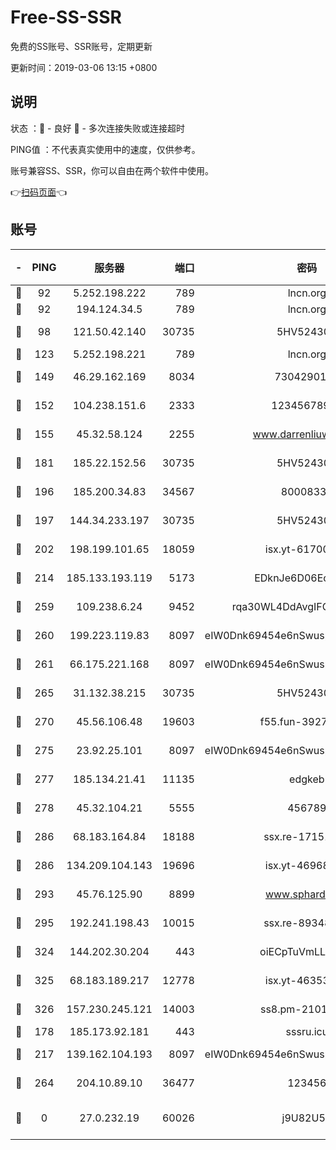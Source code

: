 # Free-SS-SSR

免费的SS账号、SSR账号，定期更新

更新时间：2019-03-06 13:15 +0800

## 说明

状态     ：🙂 - 良好 🙁 - 多次连接失败或连接超时

PING值   ：不代表真实使用中的速度，仅供参考。

账号兼容SS、SSR，你可以自由在两个软件中使用。

👉[扫码页面](https://liesauer.github.io/free-ss-ssr.github.io/)👈

## 账号

|-|PING|服务器|端口|密码|加密方式|区域|
|:----:|:----:|:-----:|-----:|:----:|:----:|:----:|
|🙂|92|5.252.198.222|789|lncn.org|rc4|JP|
|🙂|92|194.124.34.5|789|lncn.org|rc4|JP|
|🙂|98|121.50.42.140|30735|5HV52430C|aes-256-cfb|JP|
|🙂|123|5.252.198.221|789|lncn.org|rc4|JP|
|🙂|149|46.29.162.169|8034|7304290167|aes-256-cfb|RU|
|🙂|152|104.238.151.6|2333|12345678900|aes-256-cfb|JP|
|🙂|155|45.32.58.124|2255|www.darrenliuwei.com|aes-256-cfb|JP|
|🙂|181|185.22.152.56|30735|5HV52430C|aes-256-cfb|RU|
|🙂|196|185.200.34.83|34567|80008331|aes-256-cfb|US|
|🙂|197|144.34.233.197|30735|5HV52430C|aes-256-cfb|US|
|🙂|202|198.199.101.65|18059|isx.yt-61700807|aes-256-cfb|US|
|🙂|214|185.133.193.119|5173|EDknJe6D06EoWDaw|aes-256-cfb|US|
|🙂|259|109.238.6.24|9452|rqa30WL4DdAvgIFG6Fs3znzTa|aes-256-cfb|FR|
|🙂|260|199.223.119.83|8097|eIW0Dnk69454e6nSwuspv9DmS201tQ0D|aes-256-cfb|US|
|🙂|261|66.175.221.168|8097|eIW0Dnk69454e6nSwuspv9DmS201tQ0D|aes-256-cfb|US|
|🙂|265|31.132.38.215|30735|5HV52430C|aes-256-cfb|US|
|🙂|270|45.56.106.48|19603|f55.fun-39271360|aes-256-cfb|US|
|🙂|275|23.92.25.101|8097|eIW0Dnk69454e6nSwuspv9DmS201tQ0D|aes-256-cfb|US|
|🙂|277|185.134.21.41|11135|edgkeb|aes-256-cfb|GB|
|🙂|278|45.32.104.21|5555|456789|aes-256-cfb|SG|
|🙂|286|68.183.164.84|18188|ssx.re-17151822|aes-256-cfb|US|
|🙂|286|134.209.104.143|19696|isx.yt-46968452|aes-256-cfb|SG|
|🙂|293|45.76.125.90|8899|www.sphard.com|aes-256-cfb|JP|
|🙂|295|192.241.198.43|10015|ssx.re-89348250|aes-256-cfb|US|
|🙂|324|144.202.30.204|443|oiECpTuVmLLxk4Ts|aes-256-cfb|US|
|🙂|325|68.183.189.217|12778|isx.yt-46353039|aes-256-cfb|SG|
|🙂|326|157.230.245.121|14003|ss8.pm-21010216|aes-256-cfb|SG|
|🙂|178|185.173.92.181|443|sssru.icu|rc4-md5|RU|
|🙂|217|139.162.104.193|8097|eIW0Dnk69454e6nSwuspv9DmS201tQ0D|aes-256-cfb|JP|
|🙂|264|204.10.89.10|36477|123456|aes-256-cfb|US|
|🙁|0|27.0.232.19|60026|j9U82U53|xchacha20-ietf-poly1305|HK|
